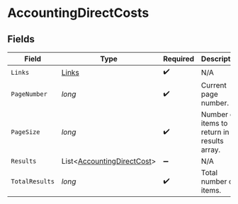 # AccountingDirectCosts


## Fields

| Field                                                                     | Type                                                                      | Required                                                                  | Description                                                               |
| ------------------------------------------------------------------------- | ------------------------------------------------------------------------- | ------------------------------------------------------------------------- | ------------------------------------------------------------------------- |
| `Links`                                                                   | [Links](../../Models/Shared/Links.md)                                     | :heavy_check_mark:                                                        | N/A                                                                       |
| `PageNumber`                                                              | *long*                                                                    | :heavy_check_mark:                                                        | Current page number.                                                      |
| `PageSize`                                                                | *long*                                                                    | :heavy_check_mark:                                                        | Number of items to return in results array.                               |
| `Results`                                                                 | List<[AccountingDirectCost](../../Models/Shared/AccountingDirectCost.md)> | :heavy_minus_sign:                                                        | N/A                                                                       |
| `TotalResults`                                                            | *long*                                                                    | :heavy_check_mark:                                                        | Total number of items.                                                    |